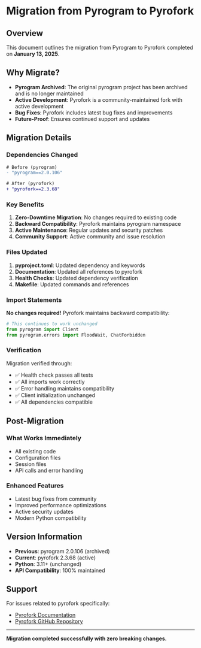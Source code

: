 # Migration from Pyrogram to Pyrofork

## Overview

This document outlines the migration from Pyrogram to Pyrofork completed on **January 13, 2025**.

## Why Migrate?

- **Pyrogram Archived**: The original pyrogram project has been archived and is no longer maintained
- **Active Development**: Pyrofork is a community-maintained fork with active development
- **Bug Fixes**: Pyrofork includes latest bug fixes and improvements
- **Future-Proof**: Ensures continued support and updates

## Migration Details

### Dependencies Changed

```diff
# Before (pyrogram)
- "pyrogram==2.0.106"

# After (pyrofork)  
+ "pyrofork==2.3.68"
```

### Key Benefits

1. **Zero-Downtime Migration**: No changes required to existing code
2. **Backward Compatibility**: Pyrofork maintains pyrogram namespace
3. **Active Maintenance**: Regular updates and security patches
4. **Community Support**: Active community and issue resolution

### Files Updated

1. **pyproject.toml**: Updated dependency and keywords
2. **Documentation**: Updated all references to pyrofork
3. **Health Checks**: Updated dependency verification
4. **Makefile**: Updated commands and references

### Import Statements

**No changes required!** Pyrofork maintains backward compatibility:

```python
# This continues to work unchanged
from pyrogram import Client
from pyrogram.errors import FloodWait, ChatForbidden
```

### Verification

Migration verified through:
- ✅ Health check passes all tests
- ✅ All imports work correctly  
- ✅ Error handling maintains compatibility
- ✅ Client initialization unchanged
- ✅ All dependencies compatible

## Post-Migration

### What Works Immediately
- All existing code
- Configuration files
- Session files
- API calls and error handling

### Enhanced Features
- Latest bug fixes from community
- Improved performance optimizations
- Active security updates
- Modern Python compatibility

## Version Information

- **Previous**: pyrogram 2.0.106 (archived)
- **Current**: pyrofork 2.3.68 (active)
- **Python**: 3.11+ (unchanged)
- **API Compatibility**: 100% maintained

## Support

For issues related to pyrofork specifically:
- [Pyrofork Documentation](https://pyrofork.wulan17.dev/)
- [Pyrofork GitHub Repository](https://github.com/KurimuzonAkuma/pyrofork)

---

**Migration completed successfully with zero breaking changes.**